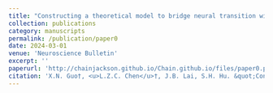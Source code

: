```yaml
---
title: "Constructing a theoretical model to bridge neural transition with state switch in bipolar disorder"
collection: publications
category: manuscripts
permalink: /publication/paper0
date: 2024-03-01
venue: 'Neuroscience Bulletin'
excerpt: ''
paperurl: 'http://chainjackson.github.io/Chain.github.io/files/paper0.pdf'
citation: 'X.N. Guo†, <u>L.Z.C. Chen</u>†, J.B. Lai, S.H. Hu. &quot;Constructing a theoretical model to bridge neural transition with state switch in bipolar disorder. &quot; <i>Neuroscience Bulletin</i>, 2025, 41(1):181-185. https://doi.org/10.1007/s12264-024-01298-9'
---
```

